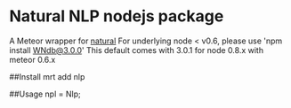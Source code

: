 Natural NLP nodejs package
===============
A Meteor wrapper for [natural](https://github.com/NaturalNode/natural)
For underlying node < v0.6, please use 'npm install WNdb@3.0.0'
This default comes with 3.0.1 for node 0.8.x with meteor 0.6.x

##Install
mrt add nlp

##Usage
npl = Nlp;

